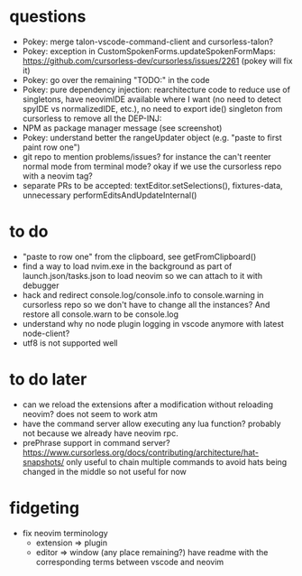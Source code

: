 # questions

- Pokey: merge talon-vscode-command-client and cursorless-talon?
- Pokey: exception in CustomSpokenForms.updateSpokenFormMaps: https://github.com/cursorless-dev/cursorless/issues/2261 (pokey will fix it)
- Pokey: go over the remaining "TODO:" in the code
- Pokey: pure dependency injection: rearchitecture code to reduce use of singletons, have neovimIDE available where I want (no need to detect spyIDE vs normalizedIDE, etc.), no need to export ide() singleton from cursorless to remove all the DEP-INJ:
- NPM as package manager message (see screenshot)
- Pokey: understand better the rangeUpdater object (e.g. "paste to first paint row one")
- git repo to mention problems/issues? for instance the can't reenter normal mode from terminal mode? okay if we use the cursorless repo with a neovim tag?
- separate PRs to be accepted: textEditor.setSelections(), fixtures-data, unnecessary performEditsAndUpdateInternal()

# to do

- "paste to row one" from the clipboard, see getFromClipboard()
- find a way to load nvim.exe in the background as part of launch.json/tasks.json to load neovim so we can attach to it with debugger
- hack and redirect console.log/console.info to console.warning in cursorless repo so we don't have to change all the instances? And restore all console.warn to be console.log
- understand why no node plugin logging in vscode anymore with latest node-client?
- utf8 is not supported well

# to do later

- can we reload the extensions after a modification without reloading neovim? does not seem to work atm
- have the command server allow executing any lua function? probably not because we already have neovim rpc.
- prePhrase support in command server? https://www.cursorless.org/docs/contributing/architecture/hat-snapshots/ only useful to chain multiple commands to avoid hats being changed in the middle so not useful for now

# fidgeting

- fix neovim terminology
  - extension => plugin
  - editor => window (any place remaining?)
    have readme with the corresponding terms between vscode and neovim
